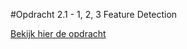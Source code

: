 #Opdracht 2.1 - 1, 2, 3 Feature Detection

[Bekijk hier de opdracht](http://linda2912.github.io/browserTechnologies/week2/)